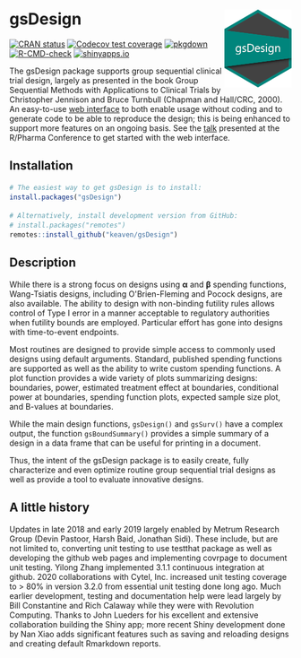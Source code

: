 # gsDesign <img src="man/figures/logo.png" align="right" width="120" />

<!-- badges: start -->
[![CRAN status](https://www.r-pkg.org/badges/version/gsDesign)](https://CRAN.R-project.org/package=gsDesign)
[![Codecov test coverage](https://codecov.io/gh/keaven/gsDesign/branch/master/graph/badge.svg)](https://app.codecov.io/gh/keaven/gsDesign?branch=master)
[![pkgdown](https://github.com/keaven/gsDesign/actions/workflows/pkgdown.yaml/badge.svg)](https://github.com/keaven/gsDesign/actions/workflows/pkgdown.yaml)
[![R-CMD-check](https://github.com/keaven/gsDesign/actions/workflows/R-CMD-check.yaml/badge.svg)](https://github.com/keaven/gsDesign/actions/workflows/R-CMD-check.yaml)
[![shinyapps.io](https://img.shields.io/badge/Shiny-shinyapps.io-blue)](https://rinpharma.shinyapps.io/gsdesign/)
<!-- badges: end -->

The gsDesign package supports group sequential clinical trial design, largely as presented in the book Group Sequential Methods with Applications to Clinical Trials by Christopher Jennison and Bruce Turnbull (Chapman and Hall/CRC, 2000).
An easy-to-use [web interface](https://rinpharma.shinyapps.io/gsdesign/) to both enable usage without coding and to generate code to be able to reproduce the design; this is being enhanced to support more features on an ongoing basis. See the [talk](https://www.youtube.com/watch?v=8uZRuvzma9M) presented at the R/Pharma Conference to get started with the web interface.

## Installation

```r
# The easiest way to get gsDesign is to install:
install.packages("gsDesign")

# Alternatively, install development version from GitHub:
# install.packages("remotes")
remotes::install_github("keaven/gsDesign")
```

## Description

While there is a strong focus on designs using **α** and **β** spending functions, Wang-Tsiatis designs, including O'Brien-Fleming and Pocock designs, are also available. The ability to design with non-binding futility rules allows control of Type I error in a manner acceptable to regulatory authorities when futility bounds are employed. Particular effort has gone into designs with time-to-event endpoints.

Most routines are designed to provide simple access to commonly used designs using default arguments. Standard, published spending functions are supported as well as the ability to write custom spending functions. A plot function provides a wide variety of plots summarizing designs: boundaries, power, estimated treatment effect at boundaries, conditional power at boundaries, spending function plots, expected sample size plot, and B-values at boundaries.

While the main design functions, ```gsDesign()``` and ```gsSurv()``` have a complex output, the function ```gsBoundSummary()``` provides a simple summary of a design in a data frame that can be useful for printing in a document.

Thus, the intent of the gsDesign package is to easily create, fully characterize and even optimize routine group sequential trial designs as well as provide a tool to evaluate innovative designs.

## A little history

Updates in late 2018 and early 2019 largely enabled by Metrum Research Group (Devin Pastoor, Harsh Baid, Jonathan Sidi).
These include, but are not limited to, converting unit testing to use testthat package as well as developing the github web pages and implementing covrpage to document unit testing. 
Yilong Zhang implemented 3.1.1 continuous integration at github.
2020 collaborations with Cytel, Inc. increased unit testing coverage to > 80% in version 3.2.0 from essential unit testing done long ago.
Much earlier development, testing and documentation help were lead largely by Bill Constantine and Rich Calaway while they were with Revolution Computing. Thanks to John Lueders for his excellent and extensive collaboration building the Shiny app; more recent Shiny development done by Nan Xiao adds significant features such as saving and reloading designs and creating default Rmarkdown reports.
